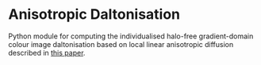Anisotropic Daltonisation
=========================

Python module for computing the individualised halo-free gradient-domain colour image daltonisation based on local linear anisotropic diffusion described in [this paper](https://www.mdpi.com/2313-433X/6/11/116/htm).
